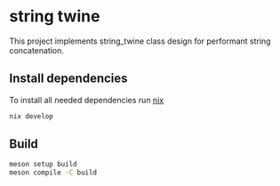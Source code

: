 # string twine

This project implements string_twine class design for performant string concatenation.

## Install dependencies

To install all needed dependencies run [nix](https://nixos.org/download/)

```sh
nix develop
```

## Build

```sh
meson setup build
meson compile -C build
```
